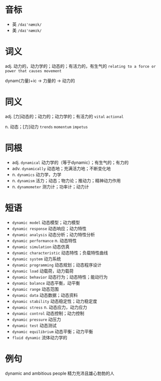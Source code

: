# 音标

- 英 `/daɪ'næmɪk/`
- 美 `/daɪ'næmɪk/`

# 词义

adj. 动力的，动力学的；动态的；有活力的，有生气的
`relating to a force or power that causes movement`



dynam(力量)+ic → 力量的 → 动力的

# 同义

adj. [力]动态的；动力的；动力学的；有活力的
`vital` `actional`

n. 动态；[力]动力
`trends` `momentum` `impetus`

# 同根

- adj. `dynamical` 动力学的（等于dynamic）；有生气的；有力的
- adv. `dynamically` 动态地；充满活力地；不断变化地
- n. `dynamics` 动力学，力学
- n. `dynamism` 活力；动态；物力论；推动力；精神动力作用
- n. `dynamometer` 测力计；功率计；动力计

# 短语

- `dynamic model` 动态模型；动力模型
- `dynamic response` 动态响应；动力特性
- `dynamic analysis` 动态分析；动力特性分析
- `dynamic performance` n. 动态特性
- `dynamic simulation` 动态仿真
- `dynamic characteristic` 动态特性；负载特性曲线
- `dynamic system` 动力系统
- `dynamic programming` 动态规划；动态程序设计
- `dynamic load` 动载荷，动力载荷
- `dynamic behavior` 动态行为；动态特性；能动行为
- `dynamic balance` 动态平衡，动平衡
- `dynamic range` 动态范围
- `dynamic data` 动态数据；动态资料
- `dynamic stability` 动态稳定性；动力稳定度
- `dynamic stress` n. 动态应力，动力应力
- `dynamic control` 动态控制；动力控制
- `dynamic pressure` 动压力
- `dynamic test` 动态测试
- `dynamic equilibrium` 动态平衡；动力平衡
- `fluid dynamic` 流体动力学的

# 例句

dynamic and ambitious people
精力充沛且雄心勃勃的人


